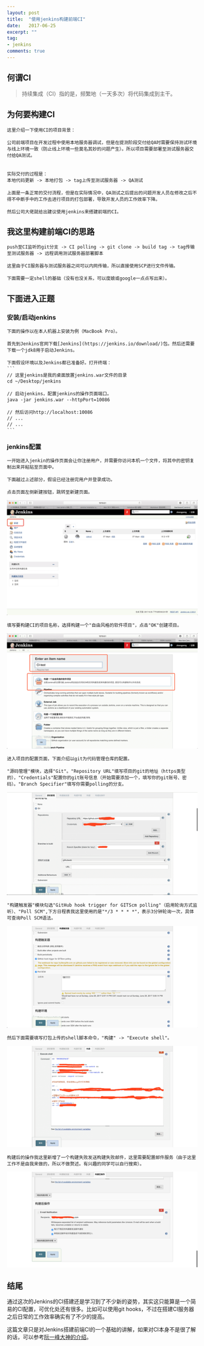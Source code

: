 ```yaml
---
layout: post
title:  "使用jenkins构建前端CI"
date:   2017-06-25
excerpt: ""
tag:
- jenkins
comments: true
---
```


## 何谓CI
>持续集成（CI）指的是，频繁地（一天多次）将代码集成到主干。

## 为何要构建CI
    这里介绍一下使用CI的项目背景：
    
    公司前端项目在开发过程中使用本地服务器调试，但是在提测阶段交付给QA时需要保持测试环境与线上环境一致（防止线上环境一些莫名其妙的问题产生）。所以项目需要部署至测试服务器交付给QA测试。  
    

    实际交付的过程是：
    本地代码更新 -> 本地打包 -> tag上传至测试服务器 -> QA测试

    上面是一条正常的交付流程，但是在实际情况中，QA测试之后提出的问题开发人员在修改之后不得不中断手中的工作去进行项目的打包部署，导致开发人员的工作效率下降。

    然后公司大佬就给出建议使用jenkins来搭建前端的CI。

## 我这里构建前端CI的思路
    
    push至CI监听的git分支 -> CI polling -> git clone -> build tag -> tag传输至测试服务器 -> 远程调用测试服务器部署脚本

    这里由于CI服务器与测试服务器之间可以内网传输，所以直接使用SCP进行文件传输。

    下面需要一定shell的基础（没有也没关系，可以度娘或google一点点写出来）。

## 下面进入正题

### 安装/启动jenkins
    
    下面的操作以在本人机器上安装为例（MacBook Pro）。
    
    首先到Jenkins官网下载[Jenkins](https://jenkins.io/download/)包。然后还需要下载一个jdk8用于启动Jenkins。

    下面假设环境以及Jenkins都已准备好。打开终端：
    ```
    // 这里jenkins是我的桌面放置jenkins.war文件的目录
    cd ~/Desktop/jenkins

    // 启动jenkins，配置jenkins的操作页面端口。
    java -jar jenkins.war --httpPort=10086

    // 然后访问http://localhost:10086
    // ...
    // ...
    ```

### jenkins配置
    一开始进入jenkin的操作页面会让你注册用户，并需要你访问本机一个文件，将其中的密钥复制出来并粘贴至页面中。
    
    下面越过上述部分，假设已经注册完用户并登录成功。

    点击页面左侧新建按钮，跳转至新建页面。
    
![](/assets/img/jenkins/jenkins-1.png)
    
    填写要构建CI的项目名称，选择构建一个"自由风格的软件项目"，点击"OK"创建项目。

![](/assets/img/jenkins/jenkins-2.png)

    进入项目的配置页面，下面介绍以git为代码管理仓库的配置。
    
    "源码管理"模块，选择"Git"。"Repository URL"填写项目的git的地址（https类型的），"Credentials"配置你的git账号信息（开始需要添加一个，填写你的git账号、密码）。"Branch Specifier"填写你需要polling的分支。

![](/assets/img/jenkins/jenkins-3.png)

    "构建触发器"模块勾选"GitHub hook trigger for GITScm polling"（启用轮询方式监听）、"Poll SCM",下方日程表我这里使用的是"*/3 * * * *"，表示3分钟轮询一次，具体可查询Poll SCM语法。

![](/assets/img/jenkins/jenkins-4.png)

    然后下面需要填写打包上传的shell脚本命令，"构建" -> "Execute shell"。

![](/assets/img/jenkins/jenkins-5.png)

    构建后的操作我这里新增了一个构建失败发送构建失败邮件，这里需要配置邮件服务（由于这里工作不是由我来做的，所以不做赘述。有兴趣的同学可以自行搜索）。

![](/assets/img/jenkins/jenkins-6.png)

## 结尾

通过这次的Jenkins的CI搭建还是学习到了不少新的姿势，其实这只能算是一个简易的CI配置，可优化处还有很多。比如可以使用git hooks，不过在搭建CI服务器之后日常的工作效率确实有了不少的提高。

这篇文章只是对Jenkins搭建前端CI的一个基础的讲解，如果对CI本身不是很了解的话，可以参考[阮一峰大神的介绍](http://www.ruanyifeng.com/blog/2015/09/continuous-integration.html)。


